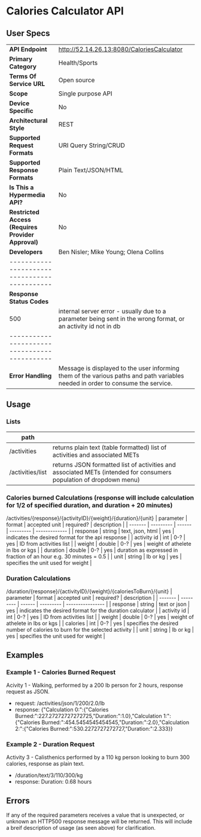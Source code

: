 # Calories Calculator API 
## User Specs
|  |  | 
|------|------|
|**API Endpoint**|http://52.14.26.13:8080/CaloriesCalculator|
|**Primary Category**| Health/Sports|
|**Terms Of Service URL**|Open source|
|**Scope**|Single purpose API|
|**Device Specific**|No|
|**Architectural Style**|REST|
|**Supported Request Formats**|URI Query String/CRUD|
|**Supported Response Formats**|Plain Text/JSON/HTML|
|**Is This a Hypermedia API?**|No|
|**Restricted Access (Requires Provider Approval)**|No|
|**Developers**|Ben Nisler; Mike Young; Olena Collins|
|--------------------------------------------|
|**Response Status Codes**| |
| 500 | internal server error - usually due to a parameter being sent in the wrong format, or an activity id not in db |
|--------------------------------------------|
|**Error Handling**|Message is displayed to the user informing them of the various paths and path variables needed in order to consume the service.|
 

## Usage

### Lists
|  path |     |
| ------- | --------- |
| /activities | returns plain text (table formatted) list of activities and associated METs |
| /activities/list | returns JSON formatted list of activities and associated METs (intended for consumers population of dropdown menu) |

### Calories burned Calculations (response will include calculation for 1/2 of specified duration, and duration + 20 minutes)
/activities/{response}/{activityID}/{weight}/{duration}/{unit}
| parameter | format | accepted unit | required? | description |
| ------- | --------- | ------ | --------- | ------------- |
| response | string | text, json, html | yes | indicates the desired format for the api response |
| activity id | int | 0-? | yes | ID from activities list |
| weight | double | 0-? | yes | weight of athelete in lbs or kgs |
| duration | double | 0-? | yes | duration as expressed in fraction of an hour e.g. 30 minutes = 0.5 |
| unit | string | lb or kg | yes | specifies the unit used for weight |

### Duration Calculations
/duration/{response}/{activityID}/{weight}/{caloriesToBurn}/{unit}
| parameter | format | accepted unit | required? | description |
| ------- | --------- | ------ | --------- | ---------------- |
| response | string | text or json | yes | indicates the desired format for the duration calculator | 
| activity id | int | 0-? | yes | ID from activities list |
| weight | double | 0-? | yes | weight of athelete in lbs or kgs |
| calories | int | 0-? | yes | specifies the desired number of calories to burn for the selected activity |
| unit | string | lb or kg | yes | specifies the unit used for weight |


## Examples

### Example 1 - Calories Burned Request
Acivity 1 - Walking, performed by a 200 lb person for 2 hours, response request as JSON.
 * request: /activities/json/1/200/2.0/lb
 * response: {"Calculation 0:":{"Calories Burned:":227.27272727272725,"Duration:":1.0},"Calculation 1:":{"Calories Burned:":454.5454545454545,"Duration:":2.0},"Calculation 2:":{"Calories Burned:":530.2272727272727,"Duration:":2.333}}
 
### Example 2 - Duration Request
Activity 3 - Calisthenics performed by a 110 kg person looking to burn 300 calories, response as plain text.
 * /duration/text/3/110/300/kg
 * response: Duration: 0.68 hours


## Errors
If any of the required parameters receives a value that is unexpected, or unknown an HTTP500 response message will be returned. This will include a breif description of usage (as seen above) for clarification.
